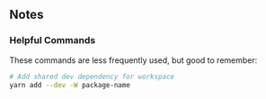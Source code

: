## Notes

### Helpful Commands

These commands are less frequently used, but good to remember:

```bash
# Add shared dev dependency for workspace
yarn add --dev -W package-name
```
